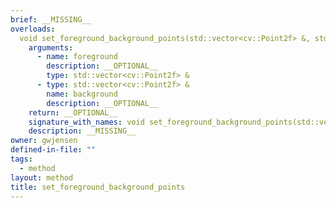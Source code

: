 ```yaml
---
brief: __MISSING__
overloads:
  void set_foreground_background_points(std::vector<cv::Point2f> &, std::vector<cv::Point2f> &):
    arguments:
      - name: foreground
        description: __OPTIONAL__
        type: std::vector<cv::Point2f> &
      - type: std::vector<cv::Point2f> &
        name: background
        description: __OPTIONAL__
    return: __OPTIONAL__
    signature_with_names: void set_foreground_background_points(std::vector<cv::Point2f> & foreground, std::vector<cv::Point2f> & background)
    description: __MISSING__
owner: gwjensen
defined-in-file: ""
tags:
  - method
layout: method
title: set_foreground_background_points
---
```

